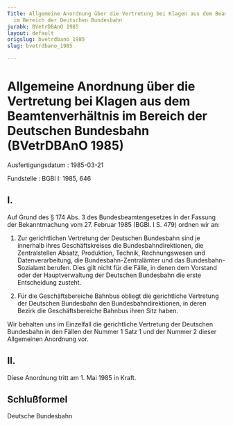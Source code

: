 ```yaml
---
Title: Allgemeine Anordnung über die Vertretung bei Klagen aus dem Beamtenverhältnis
  im Bereich der Deutschen Bundesbahn
jurabk: BVetrDBAnO 1985
layout: default
origslug: bvetrdbano_1985
slug: bvetrdbano_1985

---
```


# Allgemeine Anordnung über die Vertretung bei Klagen aus dem Beamtenverhältnis im Bereich der Deutschen Bundesbahn (BVetrDBAnO 1985)

Ausfertigungsdatum
:   1985-03-21

Fundstelle
:   BGBl I: 1985, 646

## I.

Auf Grund des § 174 Abs. 3 des Bundesbeamtengesetzes in der Fassung
der Bekanntmachung vom 27. Februar 1985 (BGBl. I S. 479) ordnen wir
an:

1.  Zur gerichtlichen Vertretung der Deutschen Bundesbahn sind je
    innerhalb ihres Geschäftskreises die Bundesbahndirektionen, die
    Zentralstellen Absatz, Produktion, Technik, Rechnungswesen und
    Datenverarbeitung, die Bundesbahn-Zentralämter und das Bundesbahn-
    Sozialamt berufen. Dies gilt nicht für die Fälle, in denen dem
    Vorstand oder der Hauptverwaltung der Deutschen Bundesbahn die erste
    Entscheidung zusteht.


2.  Für die Geschäftsbereiche Bahnbus obliegt die gerichtliche Vertretung
    der Deutschen Bundesbahn den Bundesbahndirektionen, in deren Bezirk
    die Geschäftsbereiche Bahnbus ihren Sitz haben.



Wir behalten uns im Einzelfall die gerichtliche Vertretung der
Deutschen Bundesbahn in den Fällen der Nummer 1 Satz 1 und der Nummer
2 dieser Allgemeinen Anordnung vor.

## II.

Diese Anordnung tritt am 1. Mai 1985 in Kraft.

## Schlußformel

Deutsche Bundesbahn

